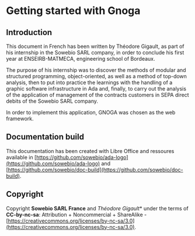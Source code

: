 # Getting started with Gnoga

## Introduction

This document in French has been written by Théodore Gigault, as part of his internship in the Sowebio SARL company, in order to conclude his first year at ENSEIRB-MATMECA, engineering school of Bordeaux.

The purpose of his internship was to discover the methods of modular and structured programming, object-oriented, as well as a method of top-down analysis, then to put into practice the learnings with the handling of a graphic software infrastructure in Ada and, finally, to carry out the analysis of the application of management of the contracts customers in SEPA direct debits of the Sowebio SARL company.

In order to implement this application, GNOGA was chosen as the web framework.

## Documentation build

This documentation has been created with Libre Office  and ressoures available in [https://github.com/sowebio/ada-logo](https://github.com/sowebio/ada-logo) and [https://github.com/sowebio/doc-build](https://github.com/sowebio/doc-build).

## Copyright

Copyright **Sowebio SARL France** and *Théodore Gigault** under the terms of **CC-by-nc-sa**: Attribution + Noncommercial + ShareAlike - 
[https://creativecommons.org/licenses/by-nc-sa/3.0](https://creativecommons.org/licenses/by-nc-sa/3.0).